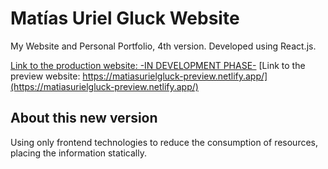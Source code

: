 # Matías Uriel Gluck Website

My Website and Personal Portfolio, 4th version. Developed using React.js.

[Link to the production website: -IN DEVELOPMENT PHASE-](https://matiasurielgluck-test.netlify.app/)
[Link to the preview website: https://matiasurielgluck-preview.netlify.app/](https://matiasurielgluck-preview.netlify.app/)

## About this new version

Using only frontend technologies to reduce the consumption of resources, placing the information statically.
